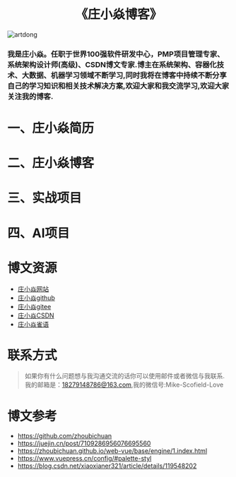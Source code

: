 # <h1 align="center">《庄小焱博客》</h1>

<img src="https://komarev.com/ghpvc/?username=Zhuang-XiaoYan&label=Visits" alt="artdong" />

<h3>我是庄小焱。任职于世界100强软件研发中心，PMP项目管理专家、系统架构设计师(高级)、CSDN博文专家.博主在系统架构、容器化技术、大数据、机器学习领域不断学习,同时我将在博客中持续不断分享自己的学习知识和相关技术解决方案,欢迎大家和我交流学习,欢迎大家关注我的博客.</h3>

#  一、庄小焱简历


# 二、庄小焱博客


# 三、实战项目


# 四、AI项目



# 博文资源

- [庄小焱网站](https://2462612540.github.io/zhuangxiaoyan/)
- [庄小焱github](https://github.com/2462612540)
- [庄小焱gitee](https://gitee.com/xjl2462612540)
- [庄小焱CSDN](https://blog.csdn.net/weixin_41605937?type=blog)
- [庄小焱雀语](https://www.yuque.com/dashboard/my_books)

# 联系方式

> 如果你有什么问题想与我沟通交流的话你可以使用邮件或者微信与我联系.
> 我的邮箱是：18279148786@163.com,我的微信号:Mike-Scofield-Love


# 博文参考
- https://github.com/zhoubichuan
- https://juejin.cn/post/7109286956076695560
- https://zhoubichuan.github.io/web-vue/base/engine/1.index.html
- https://www.vuepress.cn/config/#palette-styl
- https://blog.csdn.net/xiaoxianer321/article/details/119548202